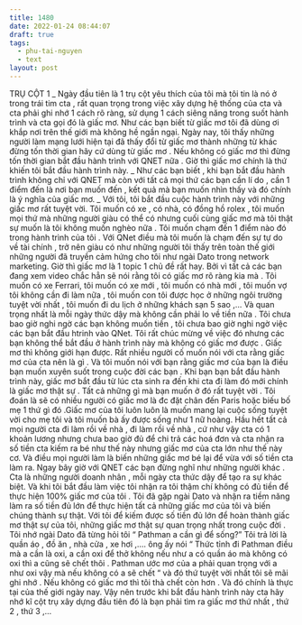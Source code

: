 ```yaml
---
title: 1480
date: 2022-01-24 08:44:07
draft: true
tags:
  - phu-tai-nguyen
  - text
layout: post
---
```


TRỤ CỘT 1
_ Ngày đầu tiên là 1 trụ cột yêu thích của tôi mà tôi tin là nó ở trong trái tim cta , rất quan trọng trong việc xây dựng hệ thống của cta và cta phải ghi nhớ 1 cách rõ ràng, sử dụng 1 cách siêng năng trong suốt hành trình và cta gọi đó là giấc mơ.
Như các bạn biết từ giấc mơ tôi đã dùng ơi khắp nơi trên thế giới mà không hề ngần ngại. Ngày nay, tôi thấy những người làm mạng lưới hiện tại đã thấy đổi từ giấc mơ thành những từ khác đừng tốn thời gian hãy cứ dùng từ giấc mơ . Nếu không có giấc mơ thì đừng tốn thời gian bắt đầu hành trình với QNET nữa . Giờ thì giấc mơ chính là thứ khiến tôi bắt đầu hành trình này.
_ Như các bạn biết , khi bạn bắt đầu hành trình không chỉ với QNET mà còn với tất cả mọi thứ các bạn cần lí do , cần 1 điểm đến là nơi bạn muốn đến , kết quả mà bạn muốn nhìn thấy và đó chính là ý nghĩa của giấc mơ.
\_ Với tôi, tôi bắt đầu cuộc hành trình này với những giấc mơ rất tuyệt vời. Tôi muốn có xe , có nhà, có đồng hồ rolex , tôi muốn mọi thứ mà những người giàu có thể có nhưng cuối cùng giấc mơ mà tôi thật sự muốn là tôi không muốn nghèo nữa . Tôi muốn chạm đến 1 điểm nào đó trong hành trình của tôi . Với QNet điều mà tôi muốn là chạm đến sự tự do về tài chính , trở nên giàu có như những người tôi thấy trên toàn thế giới những người đã truyền cảm hứng cho tôi như ngài Dato trong network marketing. Giờ thì giấc mơ là 1 topic 1 chủ đề rất hay.
Bởi vì tất cả các bạn đang xem video chắc hẳn sẽ nói rằng tôi có giấc mơ rõ ràng kia mà . Tôi muốn có xe Ferrari, tôi muốn có xe mới , tôi muốn có nhà mới , tôi muốn vợ tôi không cần đi làm nữa , tôi muốn con tôi được học ở những ngôi trường tuyệt vời nhất , tôi muốn đi du lịch ở những khách sạn 5 sao ,... Và quan trọng nhất là mỗi ngày thức dậy mà không cần phải lo về tiền nữa .
Tôi chưa bao giờ nghi ngờ các bạn không muốn tiền , tôi chưa bao giờ nghi ngờ việc các bạn bắt đầu htrinh vào QNet. Tôi rất chúc mừng về việc đó nhưng các bạn không thể bắt đầu ở hành trình này mà không có giấc mơ được .
Giấc mơ thì không giới hạn được. Rất nhiều người cố muốn nói với cta rằng giấc mơ của cta nên là gì . Và tôi muốn nói với bạn rằng giấc mơ của bạn là điều bạn muốn xuyên suốt trong cuộc đời các bạn . Khi bạn bạn bắt đầu hành trình này, giấc mơ bắt đầu từ lúc cta sinh ra đến khi cta đi làm đó mới chính là giấc mơ thật sự . Tất cả những gì mà bạn muốn ở đó rất tuyệt vời . Tôi đoán là sẽ có nhiều người có giấc mơ là đc đặt chân đến Paris hoặc biếu bố mẹ 1 thứ gì đó .Giấc mơ của tôi luôn luôn là muốn mang lại cuộc sống tuyệt vời cho mẹ tôi và tôi muốn bà ấy được sống như 1 nữ hoàng.
Hầu hết tất cả mọi người cta đi làm rồi về nhà , đi làm rồi về nhà , cứ như vậy cta có 1 khoản lương nhưng chưa bao giờ đủ để chi trả các hoá đơn và cta nhận ra số tiền cta kiếm ra bé như thế này nhưng giấc mơ của cta lớn như thế này cơ. Và điều mọi người làm là biến những giấc mơ bé lại để vừa với số tiền cta làm ra. Ngay bây giờ với QNET các bạn đừng nghĩ như những người khác . Cta là những người doanh nhân , mỗi ngày cta thức dậy để tạo ra sự khác biệt. Và khi tôi bắt đầu làm việc tôi nhận ra tôi thậm chí không có đủ tiền để thực hiện 100% giấc mơ của tôi . Tôi đã gặp ngài Dato và nhận ra tiềm năng làm ra số tiền đủ lớn để thực hiện tất cả những giấc mơ của tôi và biến chúng thành sự thật.
Với tôi để kiếm được số tiền đủ lớn để hoàn thành giấc mơ thật sự của tôi, những giấc mơ thật sự quan trọng nhất trong cuộc đời . Tôi nhớ ngài Dato đã từng hỏi tôi “ Pathman a cần gì để sống?” Tôi trả lời là quần áo , đồ ăn , nhà cửa , xe hơi ,.... ông ấy nói “ Thức tỉnh đi Pathman điều mà a cần là oxi, a cần oxi để thở không nếu như a có quần áo mà không có oxi thì a cũng sẽ chết thôi . Pathman ước mơ của a phải quan trọng với a như oxi vậy mà nếu không có a sẽ chết “ và đó thứ tuyệt vời nhất tôi sẽ mãi ghi nhớ .
Nếu không có giấc mơ thì tôi thà chết còn hơn . Và đó chính là thực tại của thế giới ngày nay. Vậy nên trước khi bắt đầu hành trình này cta hãy nhớ kĩ cột trụ xây dựng đầu tiên đó là bạn phải tìm ra giấc mơ thứ nhất , thứ 2 , thứ 3 ,...
